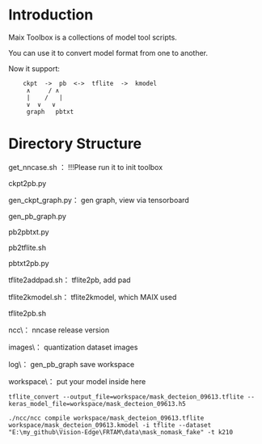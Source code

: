 # Introduction
Maix Toolbox is a collections of model tool scripts.

You can use it to convert model format from one to another.

Now it support:
```
    ckpt  ->  pb  <->  tflite  ->  kmodel
     ∧     / ∧
     |    /   |
     ∨  ∨   ∨
     graph   pbtxt
```

# Directory Structure
get_nncase.sh ：  !!!Please run it to init toolbox

ckpt2pb.py 		 

gen_ckpt_graph.py： gen graph, view via tensorboard

gen_pb_graph.py  

pb2pbtxt.py  

pb2tflite.sh  

pbtxt2pb.py  

tflite2addpad.sh：  tflite2pb, add pad

tflite2kmodel.sh： tflite2kmodel, which MAIX used

tflite2pb.sh

ncc\： nncase release version

images\：  quantization dataset images

log\：   gen_pb_graph save workspace

workspace\：    put your model inside here

```shell
tflite_convert --output_file=workspace/mask_decteion_09613.tflite --keras_model_file=workspace/mask_decteion_09613.h5
```

```shell
./ncc/ncc compile workspace/mask_decteion_09613.tflite workspace/mask_decteion_09613.kmodel -i tflite --dataset "E:\my_github\Vision-Edge\FRTAM\data\mask_nomask_fake" -t k210
```
